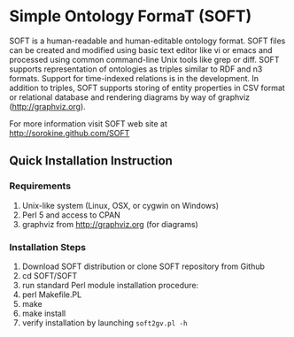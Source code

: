 Simple Ontology FormaT (SOFT)
=============================

SOFT is a human-readable and human-editable ontology format.  SOFT
files can be created and modified using basic text editor like vi or
emacs and processed using common command-line Unix tools like grep or
diff.  SOFT supports representation of ontologies as triples similar
to RDF and n3 formats.  Support for time-indexed relations is in the
development.  In addition to triples, SOFT supports storing of entity
properties in CSV format or relational database and rendering diagrams
by way of graphviz (http://graphviz.org).

For more information visit SOFT web site at http://sorokine.github.com/SOFT

Quick Installation Instruction
------------------------------

### Requirements

1.  Unix-like system (Linux, OSX, or cygwin on Windows)
2.  Perl 5 and access to CPAN
3.  graphviz from http://graphviz.org (for diagrams)

### Installation Steps

1.  Download SOFT distribution or clone SOFT repository from Github
2.  cd SOFT/SOFT
3.  run standard Perl module installation procedure:
  1.  perl Makefile.PL
  2.  make
  3.  make install
4.  verify installation by launching ```soft2gv.pl -h```


